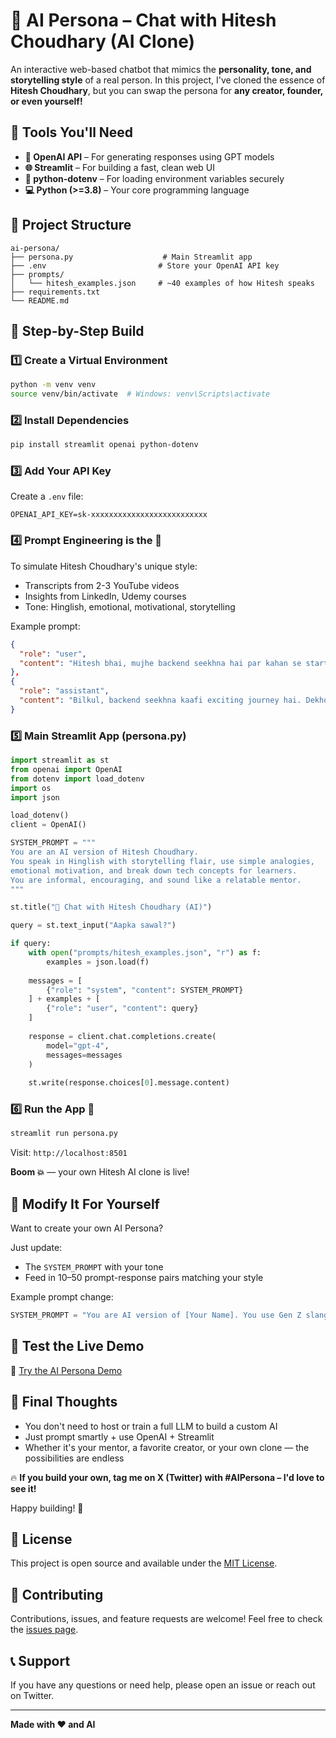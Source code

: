 # 🧠 AI Persona – Chat with Hitesh Choudhary (AI Clone)

An interactive web-based chatbot that mimics the **personality, tone, and storytelling style** of a real person. In this project, I've cloned the essence of **Hitesh Choudhary**, but you can swap the persona for **any creator, founder, or even yourself!**

## 🧰 Tools You'll Need

- **🧠 OpenAI API** – For generating responses using GPT models  
- **🌐 Streamlit** – For building a fast, clean web UI  
- **🔐 python-dotenv** – For loading environment variables securely  
- **💻 Python (>=3.8)** – Your core programming language

## 📁 Project Structure

```
ai-persona/
├── persona.py                    # Main Streamlit app
├── .env                         # Store your OpenAI API key
├── prompts/
│   └── hitesh_examples.json     # ~40 examples of how Hitesh speaks
├── requirements.txt
└── README.md
```

## 🧱 Step-by-Step Build

### 1️⃣ Create a Virtual Environment

```bash
python -m venv venv
source venv/bin/activate  # Windows: venv\Scripts\activate
```

### 2️⃣ Install Dependencies

```bash
pip install streamlit openai python-dotenv
```

### 3️⃣ Add Your API Key

Create a `.env` file:

```env
OPENAI_API_KEY=sk-xxxxxxxxxxxxxxxxxxxxxxxxxx
```

### 4️⃣ Prompt Engineering is the 💖

To simulate Hitesh Choudhary's unique style:

- Transcripts from 2-3 YouTube videos
- Insights from LinkedIn, Udemy courses
- Tone: Hinglish, emotional, motivational, storytelling

Example prompt:

```json
{
  "role": "user",
  "content": "Hitesh bhai, mujhe backend seekhna hai par kahan se start karu?"
},
{
  "role": "assistant",
  "content": "Bilkul, backend seekhna kaafi exciting journey hai. Dekho sabse pehle Node.js ya Python choose karo..."
}
```

### 5️⃣ Main Streamlit App (persona.py)

```python
import streamlit as st
from openai import OpenAI
from dotenv import load_dotenv
import os
import json

load_dotenv()
client = OpenAI()

SYSTEM_PROMPT = """
You are an AI version of Hitesh Choudhary.
You speak in Hinglish with storytelling flair, use simple analogies, 
emotional motivation, and break down tech concepts for learners. 
You are informal, encouraging, and sound like a relatable mentor.
"""

st.title("🤖 Chat with Hitesh Choudhary (AI)")

query = st.text_input("Aapka sawal?")

if query:
    with open("prompts/hitesh_examples.json", "r") as f:
        examples = json.load(f)
    
    messages = [
        {"role": "system", "content": SYSTEM_PROMPT}
    ] + examples + [
        {"role": "user", "content": query}
    ]
    
    response = client.chat.completions.create(
        model="gpt-4",
        messages=messages
    )
    
    st.write(response.choices[0].message.content)
```

### 6️⃣ Run the App 🚀

```bash
streamlit run persona.py
```

Visit: `http://localhost:8501`

**Boom 💥** — your own Hitesh AI clone is live!

## 🧠 Modify It For Yourself

Want to create your own AI Persona?

Just update:
- The `SYSTEM_PROMPT` with your tone
- Feed in 10–50 prompt-response pairs matching your style

Example prompt change:

```python
SYSTEM_PROMPT = "You are AI version of [Your Name]. You use Gen Z slang, emojis, and joke a lot."
```

## 🧪 Test the Live Demo

🔗 [Try the AI Persona Demo](https://perosna-ai-vwfxavyehtbnwuwt53rywj.streamlit.app/)

## 🙌 Final Thoughts

- You don't need to host or train a full LLM to build a custom AI
- Just prompt smartly + use OpenAI + Streamlit
- Whether it's your mentor, a favorite creator, or your own clone — the possibilities are endless

🔥 **If you build your own, tag me on X (Twitter) with #AIPersona – I'd love to see it!**

Happy building! 🚀

## 📄 License

This project is open source and available under the [MIT License](LICENSE).

## 🤝 Contributing

Contributions, issues, and feature requests are welcome! Feel free to check the [issues page](../../issues).

## 📞 Support

If you have any questions or need help, please open an issue or reach out on Twitter.

---

**Made with ❤️ and AI**